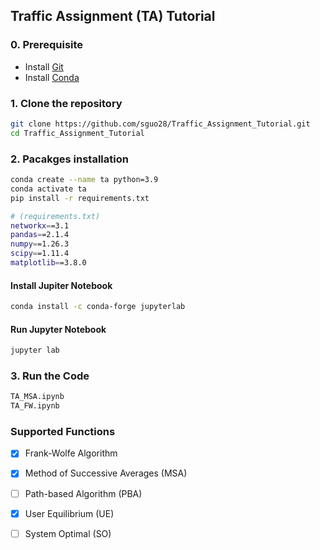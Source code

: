 ## Traffic Assignment (TA) Tutorial

### 0. Prerequisite
- Install [Git](https://git-scm.com/downloads)
- Install [Conda](https://docs.conda.io/projects/conda/en/latest/user-guide/install/index.html)

### 1. Clone the repository

```bash
git clone https://github.com/sguo28/Traffic_Assignment_Tutorial.git
cd Traffic_Assignment_Tutorial
```
### 2. Pacakges installation

```bash
conda create --name ta python=3.9
conda activate ta
pip install -r requirements.txt
```

```bash
# (requirements.txt)
networkx==3.1
pandas==2.1.4
numpy==1.26.3
scipy==1.11.4
matplotlib==3.8.0
```

#### Install Jupiter Notebook

```bash
conda install -c conda-forge jupyterlab
```

#### Run Jupyter Notebook

```bash
jupyter lab
```

### 3. Run the Code
```bash
TA_MSA.ipynb
TA_FW.ipynb
```

### Supported Functions
- [x] Frank-Wolfe Algorithm
- [x] Method of Successive Averages (MSA)
- [ ] Path-based Algorithm (PBA)
- [x] User Equilibrium (UE)
- [ ] System Optimal (SO)


